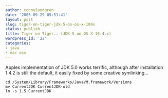 ```yaml
---
author: connylundgren
date: '2005-09-29 05:51:41'
layout: post
slug: tiger-on-tiger-jdk-5-on-os-x-104x
status: publish
title: Tiger on Tiger.. (JDK 5 on OS X 10.4.x)
wordpress_id: '22'
categories:
- java
- mac osx
---
```


Apples implementation of JDK 5.0 works terrific, although after installation
1.4.2 is still the default, it easily fixed by some creative symlinking...

    
    
    cd /System/Library/Frameworks/JavaVM.framework/Versions
    mv CurrentJDK CurrentJDK-old
    ln -s 1.5 CurrentJDK

